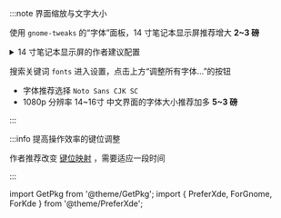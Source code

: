 :::note 界面缩放与文字大小

 <PreferXde gnome kde noSelector>
<ForGnome>

使用 `gnome-tweaks` 的“字体”面板，14 寸笔记本显示屏推荐增大 **2~3 磅**

<GetPkg name="gnome-tweaks" apt dnf pacman />

 <details className="let-details-to-gray">
<summary>14 寸笔记本显示屏的作者建议配置</summary>

加大缩放比例、光标尺寸：

```shell
cat << END | dconf load /org/gnome/desktop/interface/
[/]
text-scaling-factor=1.33
cursor-size=32
END
```

</details>

</ForGnome><ForKde>

搜索关键词 `fonts` 进入设置，点击上方“调整所有字体…”的按钮

- 字体推荐选择 `Noto Sans CJK SC`
- 1080p 分辨率 14\~16寸 中文界面的字体大小推荐加多 **5\~3 磅**

</ForKde>
</PreferXde>

:::

<!--
## 中文支持

包括：

- LibreOffice
- man 手册 ( `LANG=C man` 看回原版 )

```shell
sudo dnf in -y libreoffice-langpack-zh-Hans
```
-->

:::info 提高操作效率的键位调整

作者推荐改变 <a target="_blank" href="/docs/devenv/keymap">键位映射</a> ，需要适应一段时间

:::

<!--
可选的优化：

- 推荐 <a target="_blank" href="/docs/devenv/zsh">使用 Zsh 作为默认 Shell</a>
- 推荐 <a target="_blank" href="/docs/goodsoft/browser/edge-for-linux">使用微软 Edge 浏览器</a>

 -->

import GetPkg from '@theme/GetPkg';
import {
PreferXde,
ForGnome,
ForKde
} from '@theme/PreferXde';
